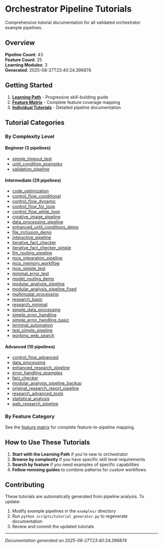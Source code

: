 # Orchestrator Pipeline Tutorials

Comprehensive tutorial documentation for all validated orchestrator example pipelines.

## Overview

**Pipeline Count**: 43  
**Feature Count**: 25  
**Learning Modules**: 3  
**Generated**: 2025-08-27T23:40:24.396874  

## Getting Started

1. **[Learning Path](learning_path.md)** - Progressive skill-building guide
2. **[Feature Matrix](feature_matrix.json)** - Complete feature coverage mapping
3. **[Individual Tutorials](pipelines/)** - Detailed pipeline documentation

## Tutorial Categories

### By Complexity Level

#### Beginner (3 pipelines)
- [simple_timeout_test](pipelines/simple_timeout_test.md)
- [until_condition_examples](pipelines/until_condition_examples.md)
- [validation_pipeline](pipelines/validation_pipeline.md)

#### Intermediate (29 pipelines)
- [code_optimization](pipelines/code_optimization.md)
- [control_flow_conditional](pipelines/control_flow_conditional.md)
- [control_flow_dynamic](pipelines/control_flow_dynamic.md)
- [control_flow_for_loop](pipelines/control_flow_for_loop.md)
- [control_flow_while_loop](pipelines/control_flow_while_loop.md)
- [creative_image_pipeline](pipelines/creative_image_pipeline.md)
- [data_processing_pipeline](pipelines/data_processing_pipeline.md)
- [enhanced_until_conditions_demo](pipelines/enhanced_until_conditions_demo.md)
- [file_inclusion_demo](pipelines/file_inclusion_demo.md)
- [interactive_pipeline](pipelines/interactive_pipeline.md)
- [iterative_fact_checker](pipelines/iterative_fact_checker.md)
- [iterative_fact_checker_simple](pipelines/iterative_fact_checker_simple.md)
- [llm_routing_pipeline](pipelines/llm_routing_pipeline.md)
- [mcp_integration_pipeline](pipelines/mcp_integration_pipeline.md)
- [mcp_memory_workflow](pipelines/mcp_memory_workflow.md)
- [mcp_simple_test](pipelines/mcp_simple_test.md)
- [minimal_error_test](pipelines/minimal_error_test.md)
- [model_routing_demo](pipelines/model_routing_demo.md)
- [modular_analysis_pipeline](pipelines/modular_analysis_pipeline.md)
- [modular_analysis_pipeline_fixed](pipelines/modular_analysis_pipeline_fixed.md)
- [multimodal_processing](pipelines/multimodal_processing.md)
- [research_basic](pipelines/research_basic.md)
- [research_minimal](pipelines/research_minimal.md)
- [simple_data_processing](pipelines/simple_data_processing.md)
- [simple_error_handling](pipelines/simple_error_handling.md)
- [simple_error_handling_basic](pipelines/simple_error_handling_basic.md)
- [terminal_automation](pipelines/terminal_automation.md)
- [test_simple_pipeline](pipelines/test_simple_pipeline.md)
- [working_web_search](pipelines/working_web_search.md)

#### Advanced (10 pipelines)
- [control_flow_advanced](pipelines/control_flow_advanced.md)
- [data_processing](pipelines/data_processing.md)
- [enhanced_research_pipeline](pipelines/enhanced_research_pipeline.md)
- [error_handling_examples](pipelines/error_handling_examples.md)
- [fact_checker](pipelines/fact_checker.md)
- [modular_analysis_pipeline_backup](pipelines/modular_analysis_pipeline_backup.md)
- [original_research_report_pipeline](pipelines/original_research_report_pipeline.md)
- [research_advanced_tools](pipelines/research_advanced_tools.md)
- [statistical_analysis](pipelines/statistical_analysis.md)
- [web_research_pipeline](pipelines/web_research_pipeline.md)


### By Feature Category

See the [feature matrix](feature_matrix.json) for complete feature-to-pipeline mapping.

## How to Use These Tutorials

1. **Start with the Learning Path** if you're new to orchestrator
2. **Browse by complexity** if you have specific skill level requirements  
3. **Search by feature** if you need examples of specific capabilities
4. **Follow remixing guides** to combine patterns for custom workflows

## Contributing

These tutorials are automatically generated from pipeline analysis. To update:

1. Modify example pipelines in the `examples/` directory
2. Run `python scripts/tutorial_generator.py` to regenerate documentation
3. Review and commit the updated tutorials

---

*Documentation generated on 2025-08-27T23:40:24.396874*
